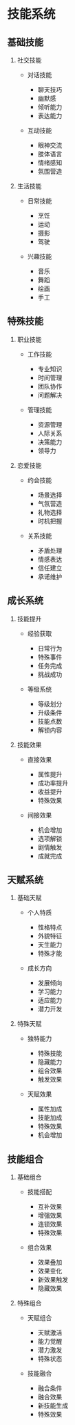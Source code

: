 # 技能系统

## 基础技能
1. 社交技能
   - 对话技能
     * 聊天技巧
     * 幽默感
     * 倾听能力
     * 表达能力
   
   - 互动技能
     * 眼神交流
     * 肢体语言
     * 情绪感知
     * 氛围营造

2. 生活技能
   - 日常技能
     * 烹饪
     * 运动
     * 摄影
     * 驾驶
   
   - 兴趣技能
     * 音乐
     * 舞蹈
     * 绘画
     * 手工

## 特殊技能
1. 职业技能
   - 工作技能
     * 专业知识
     * 时间管理
     * 团队协作
     * 问题解决
   
   - 管理技能
     * 资源管理
     * 人际关系
     * 决策能力
     * 领导力

2. 恋爱技能
   - 约会技能
     * 场景选择
     * 气氛营造
     * 礼物选择
     * 时机把握
   
   - 关系技能
     * 矛盾处理
     * 情感表达
     * 信任建立
     * 承诺维护

## 成长系统
1. 技能提升
   - 经验获取
     * 日常行为
     * 特殊事件
     * 任务完成
     * 挑战成功
   
   - 等级系统
     * 等级划分
     * 升级条件
     * 技能点数
     * 解锁内容

2. 技能效果
   - 直接效果
     * 属性提升
     * 成功率提升
     * 收益提升
     * 特殊效果
   
   - 间接效果
     * 机会增加
     * 选项解锁
     * 剧情触发
     * 成就完成

## 天赋系统
1. 基础天赋
   - 个人特质
     * 性格特点
     * 外貌特征
     * 天生能力
     * 特殊才能
   
   - 成长方向
     * 发展倾向
     * 学习能力
     * 适应能力
     * 潜力开发

2. 特殊天赋
   - 独特能力
     * 特殊技能
     * 隐藏能力
     * 组合效果
     * 触发效果
   
   - 天赋效果
     * 属性加成
     * 技能加成
     * 特殊效果
     * 机会增加

## 技能组合
1. 基础组合
   - 技能搭配
     * 互补效果
     * 增强效果
     * 连锁效果
     * 特殊效果
   
   - 组合效果
     * 效果叠加
     * 效果变化
     * 新效果触发
     * 隐藏效果

2. 特殊组合
   - 天赋组合
     * 天赋激活
     * 能力觉醒
     * 潜力激发
     * 特殊状态
   
   - 技能融合
     * 融合条件
     * 融合效果
     * 新技能生成
     * 特殊效果
